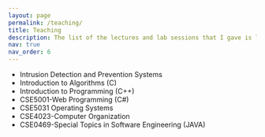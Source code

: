 ```yaml
---
layout: page
permalink: /teaching/
title: Teaching
description: The list of the lectures and lab sessions that I gave is listed in the below.
nav: true
nav_order: 6
---
```


<ul>
  <li>Intrusion Detection and Prevention Systems</li>
  <li>Introduction to Algorithms (C)</li>
  <li>Introduction to Programming (C++)</li>
  <li>CSE5001-Web Programming (C#)</li>
  <li>CSE5031 Operating Systems</li>
  <li>CSE4023-Computer Organization</li>
  <li>CSE0469-Special Topics in Software Engineering (JAVA)</li>
</ul>
